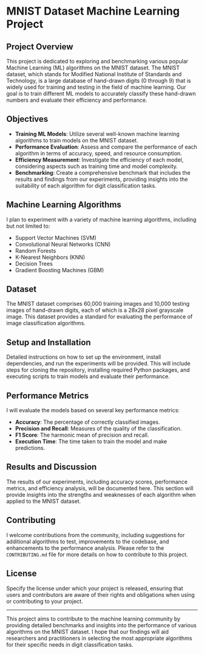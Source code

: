 # MNIST Dataset Machine Learning Project

## Project Overview

This project is dedicated to exploring and benchmarking various popular Machine Learning (ML) algorithms on the MNIST dataset. The MNIST dataset, which stands for Modified National Institute of Standards and Technology, is a large database of hand-drawn digits (0 through 9) that is widely used for training and testing in the field of machine learning. Our goal is to train different ML models to accurately classify these hand-drawn numbers and evaluate their efficiency and performance.

## Objectives

- **Training ML Models**: Utilize several well-known machine learning algorithms to train models on the MNIST dataset.
- **Performance Evaluation**: Assess and compare the performance of each algorithm in terms of accuracy, speed, and resource consumption.
- **Efficiency Measurement**: Investigate the efficiency of each model, considering aspects such as training time and model complexity.
- **Benchmarking**: Create a comprehensive benchmark that includes the results and findings from our experiments, providing insights into the suitability of each algorithm for digit classification tasks.

## Machine Learning Algorithms

I plan to experiment with a variety of machine learning algorithms, including but not limited to:

- Support Vector Machines (SVM)
- Convolutional Neural Networks (CNN)
- Random Forests
- K-Nearest Neighbors (KNN)
- Decision Trees
- Gradient Boosting Machines (GBM)

## Dataset

The MNIST dataset comprises 60,000 training images and 10,000 testing images of hand-drawn digits, each of which is a 28x28 pixel grayscale image. This dataset provides a standard for evaluating the performance of image classification algorithms.

## Setup and Installation

Detailed instructions on how to set up the environment, install dependencies, and run the experiments will be provided. This will include steps for cloning the repository, installing required Python packages, and executing scripts to train models and evaluate their performance.

## Performance Metrics

I will evaluate the models based on several key performance metrics:

- **Accuracy**: The percentage of correctly classified images.
- **Precision and Recall**: Measures of the quality of the classification.
- **F1 Score**: The harmonic mean of precision and recall.
- **Execution Time**: The time taken to train the model and make predictions.

## Results and Discussion

The results of our experiments, including accuracy scores, performance metrics, and efficiency analysis, will be documented here. This section will provide insights into the strengths and weaknesses of each algorithm when applied to the MNIST dataset.

## Contributing

I welcome contributions from the community, including suggestions for additional algorithms to test, improvements to the codebase, and enhancements to the performance analysis. Please refer to the `CONTRIBUTING.md` file for more details on how to contribute to this project.

## License

Specify the license under which your project is released, ensuring that users and contributors are aware of their rights and obligations when using or contributing to your project.

---

This project aims to contribute to the machine learning community by providing detailed benchmarks and insights into the performance of various algorithms on the MNIST dataset. I hope that our findings will aid researchers and practitioners in selecting the most appropriate algorithms for their specific needs in digit classification tasks.
